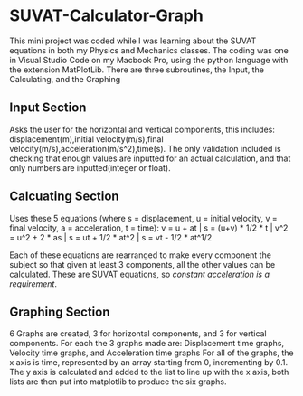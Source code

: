 # SUVAT-Calculator-Graph
This mini project was coded while I was learning about the SUVAT equations in both my Physics and Mechanics classes. The coding was one in Visual Studio Code on my Macbook Pro, using the python language with the extension MatPlotLib.
There are three subroutines, the Input, the Calculating, and the Graphing

## Input Section
Asks the user for the horizontal and vertical components, this includes: displacement(m),initial velocity(m/s),final velocity(m/s),acceleration(m/s^2),time(s).
The only validation included is checking that enough values are inputted for an actual calculation, and that only numbers are inputted(integer or float).

## Calcuating Section
Uses these 5 equations (where s = displacement, u = initial velocity, v = final velocity, a = acceleration, t = time):
v = u + at    |   s = (u+v) * 1/2 * t   |   v^2 = u^2 + 2 * as    |   s = ut + 1/2 * at^2   |   s = vt - 1/2 * at^1/2

Each of these equations are rearranged to make every component the subject so that given at least 3 components, all the other values can be calculated.
These are SUVAT equations, so *constant acceleration is a requirement*.

## Graphing Section
6 Graphs are created, 3 for horizontal components, and 3 for vertical components. For each the 3 graphs made are: Displacement time graphs, Velocity time graphs, and Acceleration time graphs
For all of the graphs, the x axis is time, represented by an array starting from 0, incrementing by 0.1. The y axis is calculated and added to the list to line up with the x axis, both lists are then put into matplotlib to produce the six graphs.
